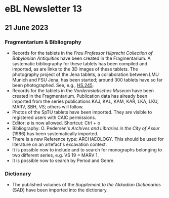# eBL Newsletter 13

## 21 June 2023

### Fragmentarium & Bibliography

- Records for the tablets in the _Frau Professor Hilprecht Collection of Babylonian
  Antiquities_ have been created in the Fragmentarium. A systematic bibliography
  for these tablets has been compiled and imported, as are links to the 3D images
  of these tablets. The photography project of the Jena tablets, a collaboration
  between LMU Munich and FSU Jena, has been started; around 300 tablets have so
  far been photographed. See, e.g.,
  [HS.245](https://www.ebl.lmu.de/fragmentarium/HS.245).
- Records for the tablets in the _Vorderasiatisches Museum_ have been created in
  the Fragmentarium. Publication data has already been imported from the series
  publications KAJ, KAL, KAM, KAR, LKA, LKU, MARV, SBH, VS; others will follow.
- Photos of the SpTU tablets have been imported. They are visible to registered
  users with CAIC permissions.
- Editor: ø is now allowed. Shortcut: Ctrl + o
- Bibliography: O. Pedersén's _Archives and Libraries in the City of Assur_ (1986)
  has been systematically imported.
- There is a new Reference type: ARCHAEOLOGY. This should be used for literature
  on an artefact's excavation context.
- It is possible now to include and to search for monographs belonging to two
  different series, e.g. VS 19 = MARV 1.
- It is possible now to search by Period and Genre.

### Dictionary

- The published volumes of the _Supplement to the Akkadian Dictionaries_ (SAD) have
  been imported into the dictionary.
